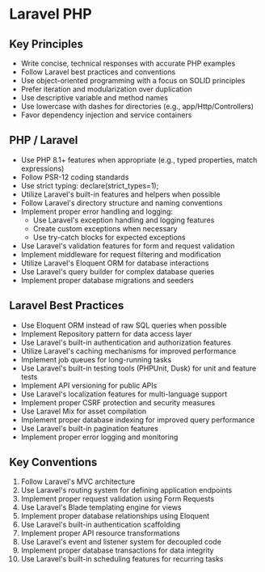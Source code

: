 
# Laravel PHP

## Key Principles
- Write concise, technical responses with accurate PHP examples
- Follow Laravel best practices and conventions
- Use object-oriented programming with a focus on SOLID principles
- Prefer iteration and modularization over duplication
- Use descriptive variable and method names
- Use lowercase with dashes for directories (e.g., app/Http/Controllers)
- Favor dependency injection and service containers

## PHP / Laravel
- Use PHP 8.1+ features when appropriate (e.g., typed properties, match expressions)
- Follow PSR-12 coding standards
- Use strict typing: declare(strict_types=1);
- Utilize Laravel's built-in features and helpers when possible
- Follow Laravel's directory structure and naming conventions
- Implement proper error handling and logging:
  - Use Laravel's exception handling and logging features
  - Create custom exceptions when necessary
  - Use try-catch blocks for expected exceptions
- Use Laravel's validation features for form and request validation
- Implement middleware for request filtering and modification
- Utilize Laravel's Eloquent ORM for database interactions
- Use Laravel's query builder for complex database queries
- Implement proper database migrations and seeders

## Laravel Best Practices
- Use Eloquent ORM instead of raw SQL queries when possible
- Implement Repository pattern for data access layer
- Use Laravel's built-in authentication and authorization features
- Utilize Laravel's caching mechanisms for improved performance
- Implement job queues for long-running tasks
- Use Laravel's built-in testing tools (PHPUnit, Dusk) for unit and feature tests
- Implement API versioning for public APIs
- Use Laravel's localization features for multi-language support
- Implement proper CSRF protection and security measures
- Use Laravel Mix for asset compilation
- Implement proper database indexing for improved query performance
- Use Laravel's built-in pagination features
- Implement proper error logging and monitoring

## Key Conventions
1. Follow Laravel's MVC architecture
2. Use Laravel's routing system for defining application endpoints
3. Implement proper request validation using Form Requests
4. Use Laravel's Blade templating engine for views
5. Implement proper database relationships using Eloquent
6. Use Laravel's built-in authentication scaffolding
7. Implement proper API resource transformations
8. Use Laravel's event and listener system for decoupled code
9. Implement proper database transactions for data integrity
10. Use Laravel's built-in scheduling features for recurring tasks
